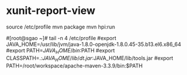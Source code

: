 # xunit-report-view
source /etc/profile
mvn package
mvn hpi:run

#[root@sgao ~]# tail -n 4 /etc/profile
#export JAVA_HOME=/usr/lib/jvm/java-1.8.0-openjdk-1.8.0.45-35.b13.el6.x86_64
#export PATH=$JAVA_HOME/bin:$PATH
#export CLASSPATH=.:$JAVA_HOME/lib/dt.jar:$JAVA_HOME/lib/tools.jar
#export PATH=/root/workspace/apache-maven-3.3.9/bin:$PATH
